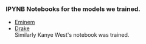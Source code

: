 ### IPYNB Notebooks for the models we trained.
<ul>
<li> <a href="./Eminem_RAP_generation.ipynb"> Eminem </a></li>
<li> <a href="./DRAKE_RAP_generation.ipynb"> Drake </a></li>
Similarly Kanye West's notebook was trained.
